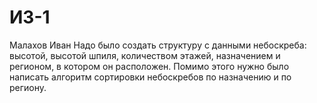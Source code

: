 # ИЗ-1
Малахов Иван
Надо было создать структуру с данными небоскреба: высотой, высотой шпиля, количеством этажей, назначением и регионом, в котором он расположен. Помимо этого нужно было написать алгоритм сортировки небоскребов по назначению и по региону.
